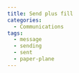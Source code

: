 ```yaml
---
title: Send plus fill
categories:
  - Communications
tags:
  - message
  - sending
  - sent
  - paper-plane
---
```

